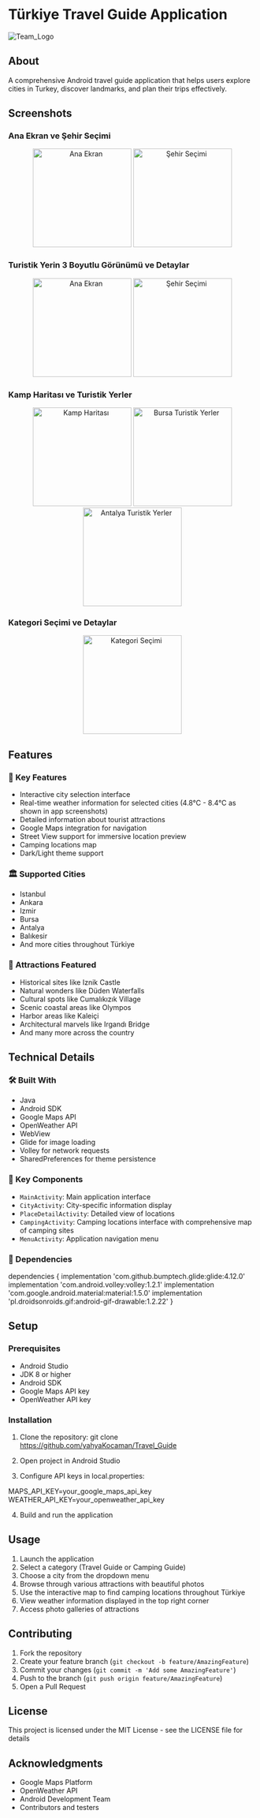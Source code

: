 # Türkiye Travel Guide Application
![Team_Logo](https://github.com/yahyaKocaman/Travel_Guide/blob/master/logo.jpg)

## About
A comprehensive Android travel guide application that helps users explore cities in Turkey, discover landmarks, and plan their trips effectively.

## Screenshots


### Ana Ekran ve Şehir Seçimi


<p align="center">
  <img src="screenshots/main_screen.png" width="200" alt="Ana Ekran">
  <img src="screenshots/city_selection.png" width="200" alt="Şehir Seçimi">
</p>


### Turistik Yerin 3 Boyutlu Görünümü ve Detaylar



<p align="center">
 <img src="screenshots/streetview.jpg" width="200" alt="Ana Ekran">
 <img src="screenshots/Place_Details.jpg" width="200" alt="Şehir Seçimi">
</p>


### Kamp Haritası ve Turistik Yerler


<p align="center">
  <img src="screenshots/camping_map.jpg" width="200" alt="Kamp Haritası">
  <img src="screenshots/attractions_cumalikizik.png" width="200" alt="Bursa Turistik Yerler">
  <img src="screenshots/attractions_antalya.png" width="200" alt="Antalya Turistik Yerler">
</p>


### Kategori Seçimi ve Detaylar


<p align="center">
  <img src="screenshots/category_selection.png" width="200" alt="Kategori Seçimi">
</p>


## Features
### 🌟 Key Features
- Interactive city selection interface
- Real-time weather information for selected cities (4.8°C - 8.4°C as shown in app screenshots)
- Detailed information about tourist attractions
- Google Maps integration for navigation
- Street View support for immersive location preview
- Camping locations map
- Dark/Light theme support

### 🏛️ Supported Cities
- Istanbul
- Ankara
- Izmir
- Bursa
- Antalya
- Balıkesir
- And more cities throughout Türkiye

### 📍 Attractions Featured
- Historical sites like Iznik Castle
- Natural wonders like Düden Waterfalls
- Cultural spots like Cumalıkızık Village
- Scenic coastal areas like Olympos
- Harbor areas like Kaleiçi
- Architectural marvels like Irgandı Bridge
- And many more across the country

## Technical Details
### 🛠️ Built With
- Java
- Android SDK
- Google Maps API
- OpenWeather API
- WebView
- Glide for image loading
- Volley for network requests
- SharedPreferences for theme persistence

### 📱 Key Components
- `MainActivity`: Main application interface
- `CityActivity`: City-specific information display
- `PlaceDetailActivity`: Detailed view of locations
- `CampingActivity`: Camping locations interface with comprehensive map of camping sites
- `MenuActivity`: Application navigation menu

### 🔧 Dependencies
dependencies {
implementation 'com.github.bumptech.glide:glide:4.12.0'
implementation 'com.android.volley:volley:1.2.1'
implementation 'com.google.android.material:material:1.5.0'
implementation 'pl.droidsonroids.gif:android-gif-drawable:1.2.22'
}

## Setup
### Prerequisites
- Android Studio
- JDK 8 or higher
- Android SDK
- Google Maps API key
- OpenWeather API key

### Installation
1. Clone the repository:
git clone https://github.com/yahyaKocaman/Travel_Guide

2. Open project in Android Studio
3. Configure API keys in local.properties:

MAPS_API_KEY=your_google_maps_api_key
WEATHER_API_KEY=your_openweather_api_key

4. Build and run the application

## Usage
1. Launch the application
2. Select a category (Travel Guide or Camping Guide)
3. Choose a city from the dropdown menu
4. Browse through various attractions with beautiful photos
5. Use the interactive map to find camping locations throughout Türkiye
6. View weather information displayed in the top right corner
7. Access photo galleries of attractions

## Contributing
1. Fork the repository
2. Create your feature branch (`git checkout -b feature/AmazingFeature`)
3. Commit your changes (`git commit -m 'Add some AmazingFeature'`)
4. Push to the branch (`git push origin feature/AmazingFeature`)
5. Open a Pull Request

## License
This project is licensed under the MIT License - see the LICENSE file for details

## Acknowledgments
- Google Maps Platform
- OpenWeather API
- Android Development Team
- Contributors and testers






